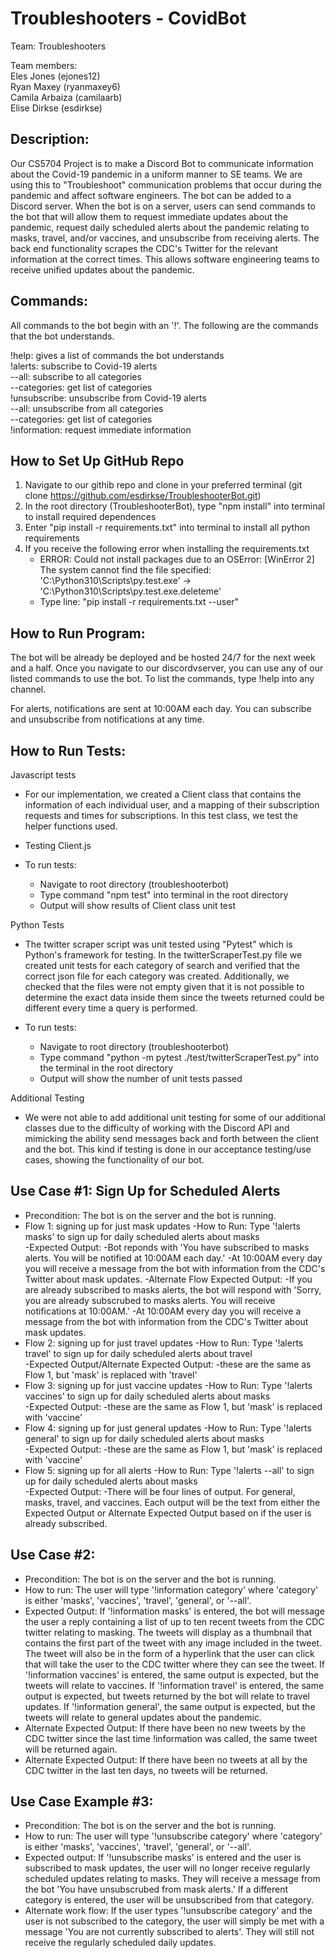 # Troubleshooters - CovidBot

Team: Troubleshooters

Team members:  
Eles Jones (ejones12)  
Ryan Maxey (ryanmaxey6)  
Camila Arbaiza (camilaarb)  
Elise Dirkse (esdirkse)

## Description:

Our CS5704 Project is to make a Discord Bot to communicate information about the Covid-19 pandemic in a uniform manner to SE teams. We are using this to "Troubleshoot" communication problems that occur during the pandemic and affect software engineers. The bot can be added to a Discord server. When the bot is on a server, users can send commands to the bot that will allow them to request immediate updates about the pandemic, request daily scheduled alerts about the pandemic relating to masks, travel, and/or vaccines, and unsubscribe from receiving alerts. The back end functionality scrapes the CDC's Twitter for the relevant information at the correct times. This allows software engineering teams to receive unified updates about the pandemic.

## Commands: 

All commands to the bot begin with an '!'. The following are the commands that the bot understands.

!help: gives a list of commands the bot understands  
!alerts: subscribe to Covid-19 alerts  
--all: subscribe to all categories  
--categories: get list of categories  
!unsubscribe: unsubscribe from Covid-19 alerts  
--all: unsubscribe from all categories  
--categories: get list of categories  
!information: request immediate information

## How to Set Up GitHub Repo
1. Navigate to our githib repo and clone in your preferred terminal (git clone https://github.com/esdirkse/TroubleshooterBot.git)
2. In the root directory (TroubleshooterBot), type "npm install" into terminal to install required dependences
3. Enter "pip install -r requirements.txt" into terminal to install all python requirements
4. If you receive the following error when installing the requirements.txt 
    - ERROR: Could not install packages due to an OSError: [WinError 2] The system cannot find the file specified: 'C:\Python310\Scripts\py.test.exe' -> 'C:\Python310\Scripts\py.test.exe.deleteme'
    - Type line: "pip install -r requirements.txt --user"

## How to Run Program:

The bot will be already be deployed and be hosted 24/7 for the next week and a half. Once you navigate to our discordvserver, you can use any of our listed commands to use the bot. To list the commands, type !help into any channel.

For alerts, notifications are sent at 10:00AM each day. You can subscribe and unsubscribe from notifications at any time.

## How to Run Tests:

Javascript tests
- For our implementation, we created a Client class that contains the information of each individual user,
and a mapping of their subscription requests and times for subscriptions. In this test class, we test the helper functions used.
- Testing Client.js

- To run tests:
    - Navigate to root directory (troubleshooterbot)
    - Type command "npm test" into terminal in the root directory
    - Output will show results of Client class unit test

Python Tests

- The twitter scraper script was unit tested using "Pytest" which is Python's framework for testing. In the twitterScraperTest.py file we created unit tests for each category of search and verified that the correct json file for each category was created. Additionally, we checked that the files were not empty given that it is not possible to determine the exact data inside them since the tweets returned could be different every time a query is performed.

- To run tests:
    - Navigate to root directory (troubleshooterbot)
    - Type command "python -m pytest ./test/twitterScraperTest.py" into the terminal in the root directory
    - Output will show the number of unit tests passed


Additional Testing
- We were not able to add additional unit testing for some of our additional classes due to the difficulty of working with
the Discord API and mimicking the ability send messages back and forth between the client and the bot. This kind if testing is done in our acceptance testing/use cases, showing the functionality of our bot.


## Use Case #1: Sign Up for Scheduled Alerts

- Precondition: The bot is on the server and the bot is running. 
- Flow 1: signing up for just mask updates
    -How to Run: Type '!alerts masks' to sign up for daily scheduled alerts about masks  
    -Expected Output: 
        -Bot reponds with 'You have subscribed to masks alerts. You will be notified at 10:00AM each day.'
        -At 10:00AM every day you will receive a message from the bot with information from the CDC's Twitter about mask updates. 
    -Alternate Flow Expected Output: 
        -If you are already subscribed to masks alerts, the bot will respond with 'Sorry, you are already subscrubed to masks alerts. You will receive notifications at 10:00AM.' 
        -At 10:00AM every day you will receive a message from the bot with information from the CDC's Twitter about mask updates.
 - Flow 2: signing up for just travel updates
    -How to Run: Type '!alerts travel' to sign up for daily scheduled alerts about travel  
    -Expected Output/Alternate Expected Output: 
        -these are the same as Flow 1, but 'mask' is replaced with 'travel'
- Flow 3: signing up for just vaccine updates
    -How to Run: Type '!alerts vaccines' to sign up for daily scheduled alerts about masks  
    -Expected Output: 
        -these are the same as Flow 1, but 'mask' is replaced with 'vaccine'
- Flow 4: signing up for just general updates
    -How to Run: Type '!alerts general' to sign up for daily scheduled alerts about masks  
    -Expected Output: 
        -these are the same as Flow 1, but 'mask' is replaced with 'vaccine'
- Flow 5: signing up for all alerts
    -How to Run: Type '!alerts --all' to sign up for daily scheduled alerts about masks  
    -Expected Output: 
        -There will be four lines of output. For general, masks, travel, and vaccines. Each output will be the text from either the Expected Output or Alternate Expected Output based on if the user is already subscribed. 

## Use Case #2: 

- Precondition: The bot is on the server and the bot is running. 
- How to run: The user will type '!information category' where 'category' is either 'masks', 'vaccines', 'travel', 'general', or '--all'.
- Expected Output: If '!information masks' is entered, the bot will message the user a reply containing a list of up to ten recent tweets from the CDC twitter relating to masking. The tweets will display as a thumbnail that contains the first part of the tweet with any image included in the tweet. The tweet will also be in the form of a hyperlink that the user can click that will take the user to the CDC twitter where they can see the tweet. If '!information vaccines' is entered, the same output is expected, but the tweets will relate to vaccines. If '!information travel' is entered, the same output is expected, but tweets returned by the bot will relate to travel updates. If '!information general', the same output is expected, but the tweets will relate to general updates about the pandemic. 
- Alternate Expected Output: If there have been no new tweets by the CDC twitter since the last time !information was called, the same tweet will be returned again. 
- Alternate Expected Output: If there have been no tweets at all by the CDC twitter in the last ten days, no tweets will be returned. 

## Use Case Example #3:

- Precondition: The bot is on the server and the bot is running. 
- How to run: The user will type '!unsubscribe category' where 'category' is either 'masks', 'vaccines', 'travel', 'general', or '--all'. 
- Expected output: If '!unsubscribe masks' is entered and the user is subscribed to mask updates, the user will no longer receive regularly scheduled updates relating to masks. They will receive a message from the bot 'You have unsubscrubed from mask alerts.' If a different category is entered, the user will be unsubscribed from that category.  
- Alternate work flow: If the user types '!unsubscribe category' and the user is not subscribed to the category, the user will simply be met with a message 'You are not currently subscribed to alerts'. They will still not receive the regularly scheduled daily updates. 
